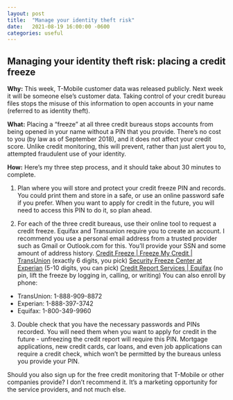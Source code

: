 ```yaml
---
layout: post
title:  "Manage your identity theft risk"
date:   2021-08-19 16:00:00 -0600
categories: useful
---
```


## Managing your identity theft risk: placing a credit freeze

**Why:** This week, T-Mobile customer data was released publicly. Next week it will be someone else’s customer data. Taking control of your credit bureau files stops the misuse of this information to open accounts in your name (referred to as identity theft).

**What:** Placing a “freeze” at all three credit bureaus stops accounts from being opened in your name without a PIN that you provide. There’s no cost to you (by law as of September 2018), and it does not affect your credit score. Unlike credit monitoring, this will prevent, rather than just alert you to, attempted fraudulent use of your identity.

**How:** Here’s my three step process, and it should take about 30 minutes to complete.

1. Plan where you will store and protect your credit freeze PIN and records. You could print them and store in a safe, or use an online password safe if you prefer. When you want to apply for credit in the future, you will need to access this PIN to do it, so plan ahead.

2. For each of the three credit bureaus, use their online tool to request a credit freeze. Equifax and Transunion require you to create an account. I recommend you use a personal email address from a trusted provider such as Gmail or Outlook.com for this. You’ll provide your SSN and some amount of address history.
[Credit Freeze | Freeze My Credit | TransUnion][TU] (exactly 6 digits, you pick)
[Security Freeze Center at Experian][EXP] (5-10 digits, you can pick)
[Credit Report Services | Equifax][EQU] (no pin, lift the freeze by logging in, calling, or writing)
You can also enroll by phone:

* TransUnion: 1-888-909-8872
* Experian: 1-888-397-3742
* Equifax: 1-800-349-9960

3. Double check that you have the necessary passwords and PINs recorded. You will need them when you want to apply for credit in the future - unfreezing the credit report will require this PIN. Mortgage applications, new credit cards, car loans, and even job applications can require a credit check, which won’t be permitted by the bureaus unless you provide your PIN.

Should you also sign up for the free credit monitoring that T-Mobile or other companies provide? I don’t recommend it. It’s a marketing opportunity for the service providers, and not much else.

[TU]: https://www.transunion.com/credit-freeze
[EXP]: https://www.experian.com/freeze/center.html
[EQU]: https://www.equifax.com/personal/credit-report-services/
